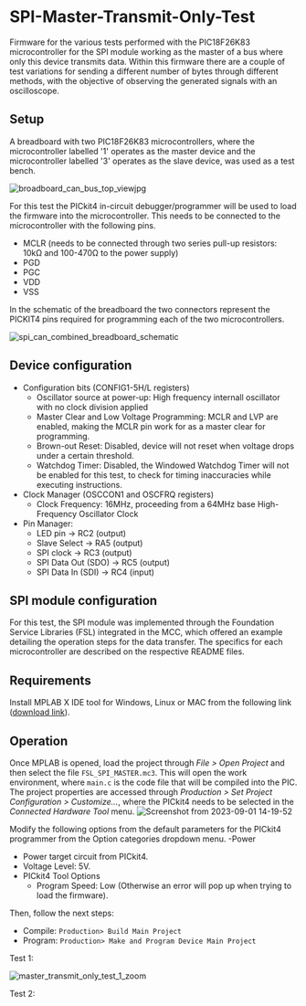 # SPI-Master-Transmit-Only-Test
Firmware for the various tests performed with the PIC18F26K83 microcontroller for the SPI module working as the master of a bus where only this device transmits data. Within this firmware there are a couple of test variations for sending a different number of bytes through different methods, with the objective of observing the generated signals with an oscilloscope.

## Setup
A breadboard with two PIC18F26K83 microcontrollers, where the microcontroller labelled '1' operates as the master device and the microcontroller labelled '3' operates as the slave device, was used as a test bench.

![broadboard_can_bus_top_viewjpg](https://github.com/AlbertoRodriguezSanz/CAN-Bus-Test/assets/95371514/c0f4a20e-199d-4b0a-b0b2-8a69f7578277) 

For this test the PICkit4 in-circuit debugger/programmer will be used to load the firmware into the microcontroller. This needs to be connected to the microcontroller with the following pins.
- MCLR (needs to be connected through two series pull-up resistors: 10kΩ and 100-470Ω to the power supply)
- PGD
- PGC
- VDD
- VSS

In the schematic of the breadboard the two connectors represent the PICKIT4 pins required for programming each of the two microcontrollers. 

![spi_can_combined_breadboard_schematic](https://github.com/AlbertoRodriguezSanz/SPI-Master-Transmit-Only-Test/assets/95371514/68131bdd-db41-4513-8ce9-3f52d5cdf47f)


## Device configuration

- Configuration bits (CONFIG1-5H/L registers)
  - Oscillator source at power-up: High frequency internall oscillator with no clock division applied
  - Master Clear and Low Voltage Programming: MCLR and LVP are enabled, making the MCLR pin work for as a master clear for programming.
  - Brown-out Reset: Disabled, device will not reset when voltage drops under a certain threshold.
  - Watchdog Timer: Disabled, the Windowed Watchdog Timer will not be enabled for this test, to check for timing inaccuracies while executing instructions.
- Clock Manager (OSCCON1 and OSCFRQ registers)
  -   Clock Frequency: 16MHz, proceeding from a 64MHz base High-Frequency Oscillator Clock
- Pin Manager:
  -  LED pin -> RC2 (output)
  -  Slave Select -> RA5 (output)
  -  SPI clock -> RC3 (output)
  -  SPI Data Out (SDO) -> RC5 (output)
  -  SPI Data In (SDI) -> RC4 (input)

## SPI module configuration

For this test, the SPI module was implemented through the Foundation Service Libraries (FSL) integrated in the MCC, which offered an example detailing the operation steps for the data transfer. The specifics for each microcontroller are described on the respective README files.

## Requirements

Install MPLAB X IDE tool for Windows, Linux or MAC from the following link ([download link](https://www.microchip.com/en-us/tools-resources/develop/mplab-x-ide#tabs)).

## Operation

Once MPLAB is opened, load the project through *File > Open Project* and then select the file `FSL_SPI_MASTER.mc3`.
This will open the work environment, where `main.c` is the code file that will be compiled into the PIC. The project properties are accessed through *Production > Set Project Configuration > Customize...*, where the PICkit4 needs to be selected in the *Connected Hardware Tool* menu.
![Screenshot from 2023-09-01 14-19-52](https://github.com/AlbertoRodriguezSanz/CAN-Bus-Test/assets/95371514/248a38f8-ebf5-4f62-97c1-47c6fd496216)

Modify the following options from the default parameters for the PICkit4 programmer from the Option categories dropdown menu.
-Power
  - Power target circuit from PICkit4.
  - Voltage Level: 5V.
- PICkit4 Tool Options
  - Program Speed: Low (Otherwise an error will pop up when trying to load the firmware).

Then, follow the next steps:
* Compile: `Production> Build Main Project`
* Program: `Production> Make and Program Device Main Project`

Test 1:

![master_transmit_only_test_1_zoom](https://github.com/AlbertoRodriguezSanz/SPI-Master-Transmit-Only-Test/assets/95371514/c2811a2e-bb4e-4627-8841-c6daa2a027fb)

Test 2:


